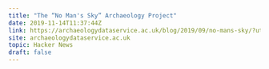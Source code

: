 ```yaml
---
title: "The “No Man's Sky” Archaeology Project"
date: 2019-11-14T11:37:44Z
link: https://archaeologydataservice.ac.uk/blog/2019/09/no-mans-sky/?utm_medium=RSS&utm_source=hune
site: archaeologydataservice.ac.uk
topic: Hacker News
draft: false
---
```

